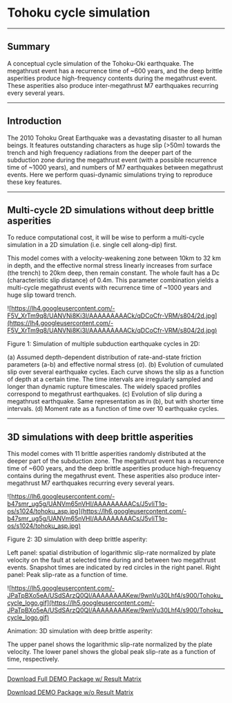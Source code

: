 # Tohoku cycle simulation #

---

## Summary ##

A conceptual cycle simulation of the Tohoku-Oki earthquake.
The megathrust event has a recurrence time of ~600 years,
and the deep brittle asperities produce high-frequency contents during the megathrust event.
These asperities also produce inter-megathrust M7 earthquakes recurring every several years.

---

## Introduction ##

The 2010 Tohoku Great Earthquake was a devastating disaster to all human beings. It features outstanding characters as huge slip (>50m) towards the trench and high frequency radiations from the deeper part of the subduction zone during the megathrust event (with a possible recurrence time of ~1000 years), and numbers of M7 earthquakes between megathrust events. Here we perform quasi-dynamic simulations trying to reproduce these key features.


---

## Multi-cycle 2D simulations without deep brittle asperities ##

To reduce computational cost, it will be wise to perform a multi-cycle simulation in a 2D simulation (i.e. single cell along-dip) first.

This model comes with a velocity-weakening zone between 10km to 32 km in depth, and the effective normal stress linearly increases from surface (the trench) to 20km deep, then remain constant. The whole fault has a Dc (characteristic slip distance) of 0.4m. This parameter combination yields a multi-cycle megathrust events with recurrence time of ~1000 years and huge slip toward trench.

![https://lh4.googleusercontent.com/-F5V_XrTm9q8/UANVNi8Ki3I/AAAAAAAAACk/qDCoCfr-VRM/s804/2d.jpg](https://lh4.googleusercontent.com/-F5V_XrTm9q8/UANVNi8Ki3I/AAAAAAAAACk/qDCoCfr-VRM/s804/2d.jpg)

Figure 1: Simulation of multiple subduction earthquake cycles in 2D:

(a) Assumed depth-dependent distribution of rate-and-state friction parameters (a-b) and effective normal stress (σ).
(b) Evolution of cumulated slip over several earthquake cycles. Each curve shows the slip as a function of depth at a certain time. The time intervals are irregularly sampled and longer than dynamic rupture timescales. The widely spaced profiles correspond to megathrust earthquakes.
(c) Evolution of slip during a megathrust earthquake. Same representation as in (b), but with shorter time intervals.
(d) Moment rate as a function of time over 10 earthquake cycles.


---


## 3D simulations with deep brittle asperities ##
This model comes with 11 brittle asperities randomly distributed at the deeper part of the subduction zone. The megathrust event has a recurrence time of ~600 years, and the deep brittle asperities produce high-frequency contains during the megathrust event. These asperities also produce inter-megathrust M7 earthquakes recurring every several years.


![https://lh6.googleusercontent.com/-b47smr_ug5g/UANVm65nVHI/AAAAAAAAACs/J5vliT1q-os/s1024/tohoku_asp.jpg](https://lh6.googleusercontent.com/-b47smr_ug5g/UANVm65nVHI/AAAAAAAAACs/J5vliT1q-os/s1024/tohoku_asp.jpg)

Figure 2: 3D simulation with deep brittle asperity:

Left panel: spatial distribution of logarithmic slip-rate normalized by plate velocity on the fault at selected time during and between two megathrust events. Snapshot times are indicated by red circles in the right panel.
Right panel: Peak slip-rate as a function of time.



![https://lh5.googleusercontent.com/-JPaTpBXo5eA/USdSArzQ0QI/AAAAAAAAKew/9wnVu30Lhf4/s900/Tohoku_cycle_logo.gif](https://lh5.googleusercontent.com/-JPaTpBXo5eA/USdSArzQ0QI/AAAAAAAAKew/9wnVu30Lhf4/s900/Tohoku_cycle_logo.gif)

Animation: 3D simulation with deep brittle asperity:


The upper panel shows the logarithmic slip-rate normalized by the plate velocity.
The lower panel shows the global peak slip-rate as a function of time, respectively.


---


[Download Full DEMO Package w/ Result Matrix](http://code.google.com/p/qdyn/downloads/detail?name=QDYN_DEMO_Tohoku_with_Results.zip)

[Download DEMO Package w/o Result Matrix](http://code.google.com/p/qdyn/downloads/detail?name=QDYN_DEMO_Tohoku.zip)